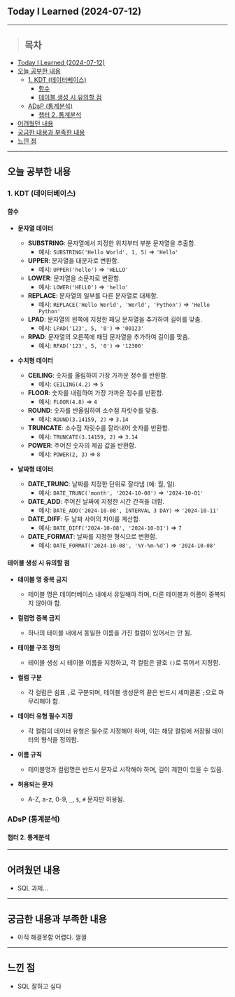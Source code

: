 ## Today I Learned (2024-07-12)
---
> ## 목차
- [Today I Learned (2024-07-12)](#today-i-learned-2024-07-12)
- [오늘 공부한 내용](#오늘-공부한-내용)
  - [1. KDT (데이터베이스)](#1-kdt-데이터베이스)
    - [함수](#함수)
    - [테이블 생성 시 유의할 점](#테이블-생성-시-유의할-점)
  - [ADsP (통계분석)](#adsp-통계분석)
    - [챕터 2. 통계분석](#챕터-2-통계분석)
- [어려웠던 내용](#어려웠던-내용)
- [궁금한 내용과 부족한 내용](#궁금한-내용과-부족한-내용)
- [느낀 점](#느낀-점)
---

## 오늘 공부한 내용
### 1. KDT (데이터베이스)
#### 함수

- **문자열 데이터**
  - **SUBSTRING**: 문자열에서 지정한 위치부터 부분 문자열을 추출함.
    - 예시: `SUBSTRING('Hello World', 1, 5)` => `'Hello'`
  - **UPPER**: 문자열을 대문자로 변환함.
    - 예시: `UPPER('hello')` => `'HELLO'`
  - **LOWER**: 문자열을 소문자로 변환함.
    - 예시: `LOWER('HELLO')` => `'hello'`
  - **REPLACE**: 문자열의 일부를 다른 문자열로 대체함.
    - 예시: `REPLACE('Hello World', 'World', 'Python')` => `'Hello Python'`
  - **LPAD**: 문자열의 왼쪽에 지정한 패딩 문자열을 추가하여 길이를 맞춤.
    - 예시: `LPAD('123', 5, '0')` => `'00123'`
  - **RPAD**: 문자열의 오른쪽에 패딩 문자열을 추가하여 길이를 맞춤.
    - 예시: `RPAD('123', 5, '0')` => `'12300'`

- **수치형 데이터**
  - **CEILING**: 숫자를 올림하여 가장 가까운 정수를 반환함.
    - 예시: `CEILING(4.2)` => `5`
  - **FLOOR**: 숫자를 내림하여 가장 가까운 정수를 반환함.
    - 예시: `FLOOR(4.8)` => `4`
  - **ROUND**: 숫자를 반올림하여 소수점 자릿수를 맞춤.
    - 예시: `ROUND(3.14159, 2)` => `3.14`
  - **TRUNCATE**: 소수점 자릿수를 잘라내어 숫자를 반환함.
    - 예시: `TRUNCATE(3.14159, 2)` => `3.14`
  - **POWER**: 주어진 숫자의 제곱 값을 반환함.
    - 예시: `POWER(2, 3)` => `8`

- **날짜형 데이터**
  - **DATE_TRUNC**: 날짜를 지정한 단위로 잘라냄 (예: 월, 일).
    - 예시: `DATE_TRUNC('month', '2024-10-08')` => `'2024-10-01'`
  - **DATE_ADD**: 주어진 날짜에 지정한 시간 간격을 더함.
    - 예시: `DATE_ADD('2024-10-08', INTERVAL 3 DAY)` => `'2024-10-11'`
  - **DATE_DIFF**: 두 날짜 사이의 차이를 계산함.
    - 예시: `DATE_DIFF('2024-10-08', '2024-10-01')` => `7`
  - **DATE_FORMAT**: 날짜를 지정한 형식으로 변환함.
    - 예시: `DATE_FORMAT('2024-10-08', '%Y-%m-%d')` => `'2024-10-08'`

#### 테이블 생성 시 유의할 점
- **테이블 명 중복 금지**
   - 테이블 명은 데이터베이스 내에서 유일해야 하며, 다른 테이블과 이름이 중복되지 않아야 함.

- **컬럼명 중복 금지**
   - 하나의 테이블 내에서 동일한 이름을 가진 컬럼이 있어서는 안 됨.

- **테이블 구조 정의**
   - 테이블 생성 시 테이블 이름을 지정하고, 각 컬럼은 괄호 `()`로 묶어서 지정함.

- **컬럼 구분**
   - 각 컬럼은 쉼표 `,`로 구분되며, 테이블 생성문의 끝은 반드시 세미콜론 `;`으로 마무리해야 함.

- **데이터 유형 필수 지정**
   - 각 컬럼의 데이터 유형은 필수로 지정해야 하며, 이는 해당 컬럼에 저장될 데이터의 형식을 정의함.

- **이름 규칙**
   - 테이블명과 컬럼명은 반드시 문자로 시작해야 하며, 길이 제한이 있을 수 있음.

- **허용되는 문자**
   - A-Z, a-z, 0-9, `_`, `$`, `#` 문자만 허용됨.

### ADsP (통계분석)
#### 챕터 2. 통계분석
---
## 어려웠던 내용
- SQL 과제...
---
## 궁금한 내용과 부족한 내용
- 아직 해결못함 어렵다. 껄껄
---
## 느낀 점
- SQL 잘하고 싶다

<!-- <img src="이미지 주소" width="100%" height="100%"/> -->

